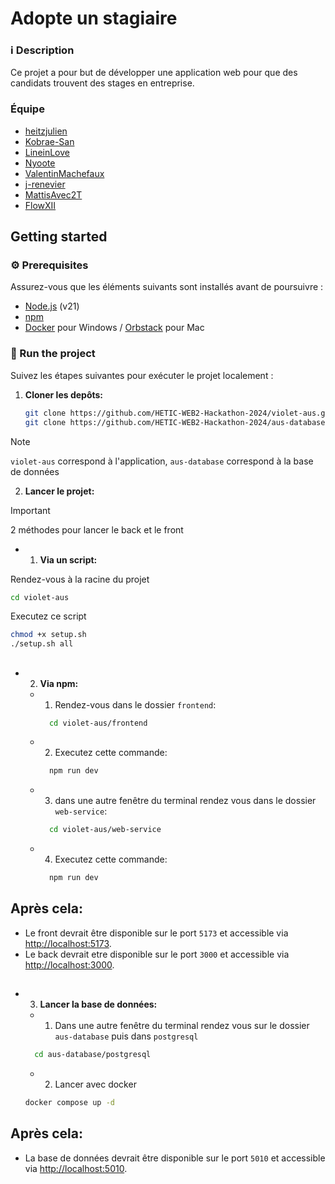 # Adopte un stagiaire

### ℹ️ Description

Ce projet a pour but de développer une application web pour que des candidats trouvent des stages en
entreprise.

### Équipe
- [heitzjulien](https://github.com/heitzjulien)
- [Kobrae-San](https://github.com/Kobrae-San)
- [LineinLove](https://github.com/LinelinLove)
- [Nyoote](https://github.com/Nyoote)
- [ValentinMachefaux](https://github.com/ValentinMachefaux)
- [j-renevier](https://github.com/j-renevier)
- [MattisAvec2T](https://github.com/MattisAvec2T)
- [FlowXII](https://github.com/FlowXII)


## Getting started

### ⚙️ Prerequisites

Assurez-vous que les éléments suivants sont installés avant de poursuivre :

- [Node.js](https://nodejs.org/en) (v21)
- [npm](https://www.npmjs.com/)
- [Docker](https://www.docker.com/products/docker-desktop/) pour Windows / [Orbstack](https://orbstack.dev/) pour Mac

### 🚦 Run the project

Suivez les étapes suivantes pour exécuter le projet localement :

1. **Cloner les depôts:**

   ```bash
   git clone https://github.com/HETIC-WEB2-Hackathon-2024/violet-aus.git
   git clone https://github.com/HETIC-WEB2-Hackathon-2024/aus-database.git
   ```
  > [!NOTE]
> `violet-aus` correspond à l'application, `aus-database` correspond à la base de données



2. **Lancer le projet:**

> [!IMPORTANT]
> 2 méthodes pour lancer le back et le front

  - 1. **Via un script:**

  Rendez-vous à la racine du projet

   ```bash
   cd violet-aus
   ```

  Executez ce script

   ```bash
  chmod +x setup.sh
  ./setup.sh all
   ```
##
  - 2. **Via npm:**

    - 1. Rendez-vous dans le dossier `frontend`:
      ```bash
        cd violet-aus/frontend
        ```

    - 2. Executez cette commande:
      ```bash
        npm run dev
         ```

    - 3. dans une autre fenêtre du terminal rendez vous dans le dossier `web-service`:
      ```bash
        cd violet-aus/web-service
        ```

    - 4. Executez cette commande:
      ```bash
        npm run dev
         ```

## Après cela: 
- Le front devrait être disponible sur le port `5173` et accessible via [http://localhost:5173](http://localhost:5173).
- Le back devrait etre disponible sur le port `3000` et accessible via [http://localhost:3000](http://localhost:3000).

##

- 3. **Lancer la base de données:**

  - 1. Dans une autre fenêtre du terminal rendez vous sur le dossier `aus-database` puis dans `postgresql`
  ```bash
    cd aus-database/postgresql
  ```
  - 2. Lancer avec docker 
  ```bash
  docker compose up -d
  ```
## Après cela: 
- La base de données devrait être disponible sur le port `5010` et accessible via [http://localhost:5010](http://localhost:5010).
